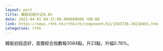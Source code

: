 ```yaml
---
layout: post
title: 韓股初段升近0.8%
date: 2021-04-01 08:15:09.000000000 +08:00
link: https://news.rthk.hk/rthk/ch/component/k2/1583736-20210401.htm
categories: rthk
---
```


韓股初段造好，首爾綜合指數報3084點，升23點，升幅0.76%。
